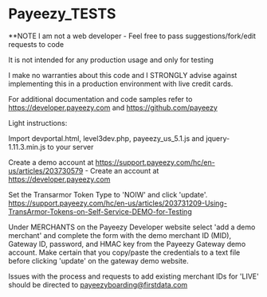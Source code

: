 # Payeezy_TESTS

**NOTE I am not a web developer - Feel free to pass suggestions/fork/edit requests to code

It is not intended for any production usage and only for testing

I make no warranties about this code and I STRONGLY advise against implementing this in a production environment with live credit cards.

For additional documentation and code samples refer to https://developer.payeezy.com and https://github.com/payeezy

Light instructions:

Import devportal.html, level3dev.php, payeezy_us_5.1.js and jquery-1.11.3.min.js to your server

Create a demo account at https://support.payeezy.com/hc/en-us/articles/203730579 - Create an account at https://developer.payeezy.com

Set the Transarmor Token Type to 'NOIW' and click 'update'.
https://support.payeezy.com/hc/en-us/articles/203731209-Using-TransArmor-Tokens-on-Self-Service-DEMO-for-Testing

Under MERCHANTS on the Payeezy Developer website select 'add a demo merchant' and complete the form with the demo merchant ID (MID), Gateway ID, password, and HMAC key from the Payeezy Gateway demo account.  Make certain that you copy/paste the credentials to a text file before clicking 'update' on the gateway demo website.

Issues with the process and requests to add existing merchant IDs for 'LIVE' should be directed to payeezyboarding@firstdata.com
